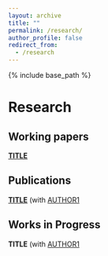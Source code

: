 ```yaml
---
layout: archive
title: ""
permalink: /research/
author_profile: false
redirect_from:
  - /research
---
```


{% include base_path %}

# Research

## Working papers

[**TITLE**](/files/paper1.pdf) <br/> 

## Publications

[**TITLE**](/files/Senghore.pdf) (with [AUTHOR1](URL1) <br/>

## Works in Progress

**TITLE** (with [AUTHOR1](URL1)<br/>
